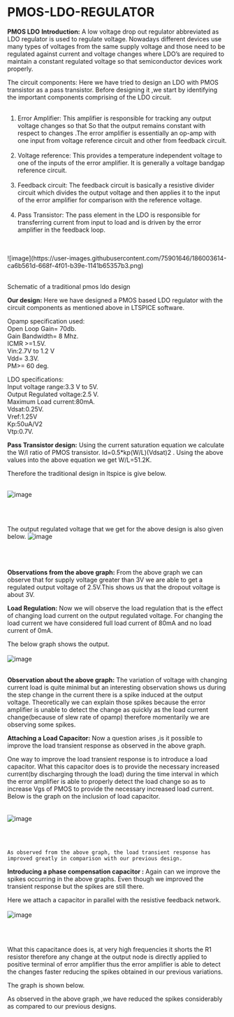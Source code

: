 # PMOS-LDO-REGULATOR
**PMOS LDO**
**Introduction:**
A low voltage drop out regulator abbreviated as LDO regulator is used to regulate voltage. Nowadays different devices use many types of voltages from the same supply voltage and those need to be regulated against current and voltage changes where LDO’s are required to maintain  a constant regulated voltage so that semiconductor devices work properly.

The circuit components: 
Here we have tried to design an LDO with PMOS transistor as a pass transistor.
Before designing it ,we start by identifying the important components comprising of the LDO circuit.
</br>
</br>
1.	Error Amplifier: This amplifier is responsible for tracking any output voltage changes so that
So that the output remains constant with respect to changes .The error amplifier is essentially an op-amp with one input from voltage reference circuit and other from feedback circuit.
</br></br>
2.	Voltage reference: This provides a temperature independent voltage to one of the inputs of the error amplifier. It is generally a voltage bandgap reference circuit.
</br></br>
3.	Feedback circuit: The feedback circuit is basically a resistive divider circuit which divides the output voltage and then applies it to the input of the error amplifier for comparison with the reference voltage.
</br></br>
4.	Pass Transistor: The pass element in the LDO is responsible for transferring current from input to load and is driven by the error amplifier in the feedback loop.
</br>
</br>
![image](https://user-images.githubusercontent.com/75901646/186003614-ca6b561d-668f-4f01-b39e-1141b65357b3.png)
</br>
</br>
   
Schematic of a traditional pmos  ldo design
</br>


**Our design:**
Here we have designed a PMOS based LDO regulator with the circuit components as mentioned above in LTSPICE software.

Opamp specification used:
</br>
Open Loop Gain= 70db.
</br>
Gain Bandwidth= 8 Mhz.
</br>
ICMR >=1.5V.
</br>
Vin:2.7V to 1.2 V
</br>
Vdd= 3.3V.
</br>
PM>= 60 deg.
</br>

LDO specifications:
</br>
Input voltage range:3.3 V to 5V.
</br>
Output Regulated voltage:2.5 V.
</br>
Maximum Load current:80mA.
</br>
Vdsat:0.25V.
</br>
Vref:1.25V
</br>
Kp:50uA/V2
</br>
Vtp:0.7V.
</br>

**Pass Transistor design:**
Using the current saturation equation we calculate the W/l ratio of PMOS transistor.
Id=0.5*kp(W/L)(Vdsat)2 .
Using the above values into the above equation we get W/L=51.2K.

Therefore the traditional design in ltspice is give below.
</br></br>

![image](https://user-images.githubusercontent.com/75901646/186003743-0ca46043-1eed-4e35-a37c-9231f7f345fa.png)

</br></br>

The output regulated voltage that we get for the above design is also given below.
![image](https://user-images.githubusercontent.com/75901646/186003791-e221e000-c698-4de9-be03-553b1b6290e4.png)
</br></br>
</br></br>

**Observations from the above graph:**
From the above graph we can observe that for supply voltage greater than 3V we are able to get a regulated output voltage of 2.5V.This shows us that the dropout voltage is about 3V.


**Load Regulation:**
Now we will observe the load regulation that is the effect of changing load current on the output regulated voltage. For changing the load current we have considered full load current of 80mA and no load current of 0mA.

The below graph shows the output.
</br></br>
![image](https://user-images.githubusercontent.com/75901646/186003851-ded73de7-8d79-4dde-9b2c-67a29b701f4c.png)
</br></br>


**Observation about the above graph:**
The variation of voltage with changing current load is quite minimal but an interesting observation shows us during the step change in the current there is a spike induced at the output voltage.
Theoretically we can explain those spikes because the error amplifier is unable to detect the change as quickly as the load current change(because of slew rate of opamp) therefore momentarily we are observing some spikes.


**Attaching a Load Capacitor:**
Now a question arises ,is it possible to improve the load transient response as observed in the above graph.

One way to improve the load transient response is to introduce a load capacitor. What this capacitor does is to provide the necessary increased current(by discharging through the load) during the time interval in which the error amplifier is able to properly detect the load change so as to increase Vgs of PMOS to provide the necessary increased load current.
Below is the graph on the inclusion of load capacitor.
</br>
</br>
</br>
![image](https://user-images.githubusercontent.com/75901646/186003965-715ae7fe-f1f6-447f-8962-694ee61b4840.png)

</br>
</br>

	As observed from the above graph, the load transient response has improved greatly in comparison with our previous design.





**Introducing a phase compensation capacitor :**
Again can we improve the spikes occurring in the above graphs. Even though we improved the transient response but the spikes are still there.

Here we attach a capacitor in parallel with the resistive feedback network.
</br>
</br>
![image](https://user-images.githubusercontent.com/75901646/186004078-81e7c62e-0115-4a99-a1af-6a1724dde055.png)

 </br>
</br>


What this capacitance does is, at very high frequencies it shorts the R1 resistor therefore any change at the output node is directly applied to positive terminal of error amplifier thus the error amplifier is able to detect the changes faster reducing the spikes obtained in our previous variations.






The graph is shown below.

As observed in the above graph ,we have reduced the spikes considerably as compared to our previous designs.
